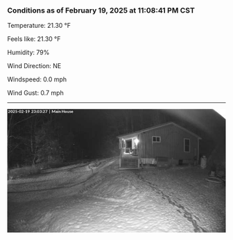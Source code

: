 ### Conditions as of February 19, 2025 at 11:08:41 PM CST 

Temperature: 21.30 &deg;F

Feels like: 21.30 &deg;F

Humidity: 79%

Wind Direction: NE

Windspeed: 0.0 mph

Wind Gust: 0.7 mph

---

<img src="./images/latest.jpeg"/>

